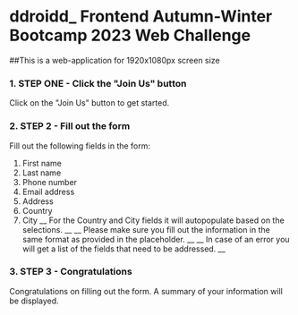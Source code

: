 # ddroidd_ Frontend Autumn-Winter Bootcamp 2023 Web Challenge
##This is a web-application for 1920x1080px screen size

### 1. STEP ONE - Click the "Join Us" button
Click on the "Join Us" button to get started.

### 2. STEP 2 - Fill out the form
Fill out the following fields in the form:
1. First name
2. Last name
3. Phone number
4. Email address
5. Address
6. Country
7. City
__ For the Country and City fields it will autopopulate based on the selections. __
__ Please make sure you fill out the information in the same format as provided in the placeholder. __
__ In case of an error you will get a list of the fields that need to be addressed. __

### 3. STEP 3 - Congratulations

Congratulations on filling out the form. A summary of your information will be displayed.
